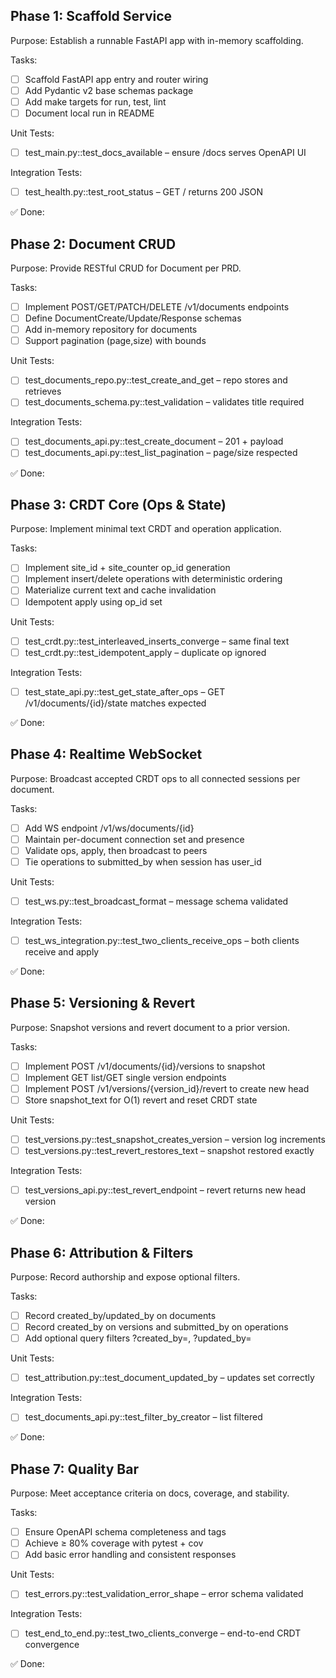 ## Phase 1: Scaffold Service

Purpose: Establish a runnable FastAPI app with in-memory scaffolding.

Tasks:
- [ ] Scaffold FastAPI app entry and router wiring
- [ ] Add Pydantic v2 base schemas package
- [ ] Add make targets for run, test, lint
- [ ] Document local run in README

Unit Tests:
- [ ] test_main.py::test_docs_available – ensure /docs serves OpenAPI UI

Integration Tests:
- [ ] test_health.py::test_root_status – GET / returns 200 JSON

✅ Done: 

## Phase 2: Document CRUD

Purpose: Provide RESTful CRUD for Document per PRD.

Tasks:
- [ ] Implement POST/GET/PATCH/DELETE /v1/documents endpoints
- [ ] Define DocumentCreate/Update/Response schemas
- [ ] Add in-memory repository for documents
- [ ] Support pagination (page,size) with bounds

Unit Tests:
- [ ] test_documents_repo.py::test_create_and_get – repo stores and retrieves
- [ ] test_documents_schema.py::test_validation – validates title required

Integration Tests:
- [ ] test_documents_api.py::test_create_document – 201 + payload
- [ ] test_documents_api.py::test_list_pagination – page/size respected

✅ Done: 

## Phase 3: CRDT Core (Ops & State)

Purpose: Implement minimal text CRDT and operation application.

Tasks:
- [ ] Implement site_id + site_counter op_id generation
- [ ] Implement insert/delete operations with deterministic ordering
- [ ] Materialize current text and cache invalidation
- [ ] Idempotent apply using op_id set

Unit Tests:
- [ ] test_crdt.py::test_interleaved_inserts_converge – same final text
- [ ] test_crdt.py::test_idempotent_apply – duplicate op ignored

Integration Tests:
- [ ] test_state_api.py::test_get_state_after_ops – GET /v1/documents/{id}/state matches expected

✅ Done: 

## Phase 4: Realtime WebSocket

Purpose: Broadcast accepted CRDT ops to all connected sessions per document.

Tasks:
- [ ] Add WS endpoint /v1/ws/documents/{id}
- [ ] Maintain per-document connection set and presence
- [ ] Validate ops, apply, then broadcast to peers
- [ ] Tie operations to submitted_by when session has user_id

Unit Tests:
- [ ] test_ws.py::test_broadcast_format – message schema validated

Integration Tests:
- [ ] test_ws_integration.py::test_two_clients_receive_ops – both clients receive and apply

✅ Done: 

## Phase 5: Versioning & Revert

Purpose: Snapshot versions and revert document to a prior version.

Tasks:
- [ ] Implement POST /v1/documents/{id}/versions to snapshot
- [ ] Implement GET list/GET single version endpoints
- [ ] Implement POST /v1/versions/{version_id}/revert to create new head
- [ ] Store snapshot_text for O(1) revert and reset CRDT state

Unit Tests:
- [ ] test_versions.py::test_snapshot_creates_version – version log increments
- [ ] test_versions.py::test_revert_restores_text – snapshot restored exactly

Integration Tests:
- [ ] test_versions_api.py::test_revert_endpoint – revert returns new head version

✅ Done: 

## Phase 6: Attribution & Filters

Purpose: Record authorship and expose optional filters.

Tasks:
- [ ] Record created_by/updated_by on documents
- [ ] Record created_by on versions and submitted_by on operations
- [ ] Add optional query filters ?created_by=, ?updated_by=

Unit Tests:
- [ ] test_attribution.py::test_document_updated_by – updates set correctly

Integration Tests:
- [ ] test_documents_api.py::test_filter_by_creator – list filtered

✅ Done: 

## Phase 7: Quality Bar

Purpose: Meet acceptance criteria on docs, coverage, and stability.

Tasks:
- [ ] Ensure OpenAPI schema completeness and tags
- [ ] Achieve ≥ 80% coverage with pytest + cov
- [ ] Add basic error handling and consistent responses

Unit Tests:
- [ ] test_errors.py::test_validation_error_shape – error schema validated

Integration Tests:
- [ ] test_end_to_end.py::test_two_clients_converge – end-to-end CRDT convergence

✅ Done: 
